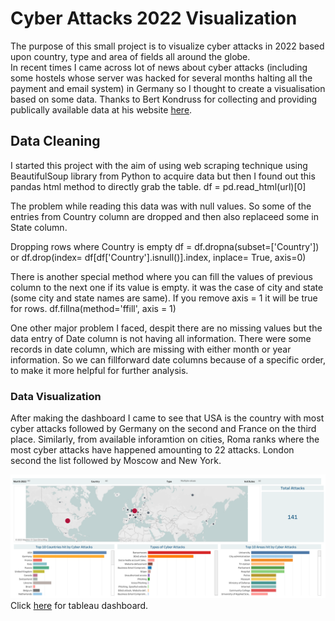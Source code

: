 # Cyber Attacks 2022 Visualization

The purpose of this small project is to visualize cyber attacks in 2022 based upon country, type and area of fields all around the globe.\
In recent times I came across lot of news about cyber attacks (including some hostels whose server was hacked for several months halting all the payment and email system) in Germany so I thought to create a visualisation based on some data. Thanks to Bert Kondruss for collecting and providing publically available data at his website [here](https://konbriefing.com/en-topics/cyber-attacks-2022.html).

## Data Cleaning
 I started this project with the aim of using web scraping technique using BeautifulSoup library from Python to acquire data but then I found out this pandas html method to directly grab the table. df = pd.read_html(url)[0]

The problem while reading this data was with null values. So some of the entries from Country column are dropped and then also replaceed some in State column.

Dropping rows where Country is empty df = df.dropna(subset=['Country']) or df.drop(index= df[df['Country'].isnull()].index, inplace= True, axis=0)

There is another special method where you can fill the values of previous column to the next one if its value is empty. it was the case of city and state (some city and state names are same). If you remove axis = 1 it will be true for rows. df.fillna(method='ffill', axis = 1)

One other major problem I faced, despit there are no missing values but the data entry of Date column is not having all information. There were some records in date column, which are missing with either month or year information. So we can fillforward date columns because of a specific order, to make it more helpful for further analysis.

### Data Visualization
After making the dashboard I came to see that USA is the country with most cyber attacks followed by Germany on the second and France on the third place. Similarly, from available inforamtion on cities, Roma ranks where the most cyber attacks have happened amounting to 22 attacks. London second the list followed by Moscow and New York.
 
[![Dashboard](Media_files/Dashboard.png)](https://public.tableau.com/app/profile/chirag.arya4385/viz/CyberAttack2022_16953135674290/Dashboard?publish=yes)
Click [here](https://public.tableau.com/app/profile/chirag.arya4385/viz/CyberAttack2022_16953135674290/Dashboard?publish=yes) for tableau dashboard.
